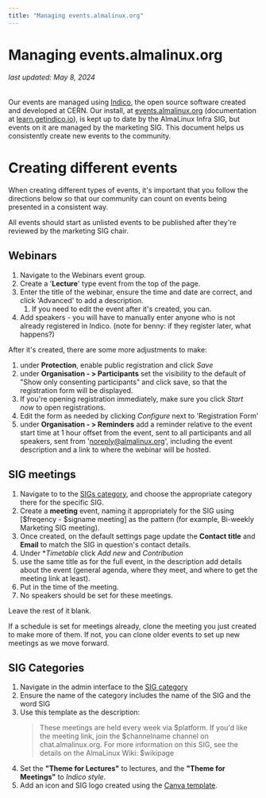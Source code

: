 ```yaml
---
title: "Managing events.almalinux.org"
---
```


# Managing events.almalinux.org

###### last updated: May 8, 2024

Our events are managed using [Indico](https://getindico.io/), the open source software created and developed at CERN. Our install, at [events.almalinux.org](https://events.almalinux.org) (documentation at [learn.getindico.io](https://learn.getindico.io/)), is kept up to date by the AlmaLinux Infra SIG, but events on it are managed by the marketing SIG. This document helps us consistently create new events to the community.

# Creating different events

When creating different types of events, it's important that you follow the directions below so that our community can count on events being presented in a consistent way.

All events should start as unlisted events to be published after they're reviewed by the marketing SIG chair.

## Webinars

1. Navigate to the Webinars event group.
1. Create a '**Lecture**' type event from the top of the page.
1. Enter the title of the webinar, ensure the time and date are correct, and click 'Advanced' to add a description.
   1. If you need to edit the event after it's created, you can.
1. Add speakers - you will have to manually enter anyone who is not already registered in Indico. (note for benny: if they register later, what happens?)

After it's created, there are some more adjustments to make:

1. under **Protection**, enable public registration and click _Save_
1. under **Organisation - > Participants** set the visibility to the default of "Show only consenting participants" and click save, so that the registration form will be displayed.
1. If you're opening registration immediately, make sure you click _Start now_ to open registrations.
1. Edit the form as needed by clicking _Configure_ next to 'Registration Form'
1. under **Organisation - > Reminders** add a reminder relative to the event start time at 1 hour offset from the event, sent to all participants and all speakers, sent from 'noreply@almalinux.org', including the event description and a link to where the webinar will be hosted.

## SIG meetings

1. Navigate to to the [SIGs category](https://events.almalinux.org/category/1/manage/), and choose the appropriate category there for the specific SIG.
1. Create a **meeting** event, naming it appropriately for the SIG using [$freqency - $signame meeting] as the pattern (for example, Bi-weekly Marketing SIG meeting).
1. Once created, on the default settings page update the **Contact title** and **Email** to match the SIG in question's contact details.
1. Under \*_Timetable_ click _Add new_ and _Contribution_
1. use the same title as for the full event, in the description add details about the event (general agenda, where they meet, and where to get the meeting link at least).
1. Put in the time of the meeting.
1. No speakers should be set for these meetings.

Leave the rest of it blank.

If a schedule is set for meetings already, clone the meeting you just created to make more of them. If not, you can clone older events to set up new meetings as we move forward.

## SIG Categories

1. Navigate in the admin interface to the [SIG category](https://events.almalinux.org/category/1/manage/)
1. Ensure the name of the category includes the name of the SIG and the word SIG
1. Use this template as the description:
   > These meetings are held every week via $platform. If you'd like the meeting link, join the $channelname channel on chat.almalinux.org.
   > For more information on this SIG, see the details on the AlmaLinux Wiki: $wikipage
1. Set the **"Theme for Lectures"** to lectures, and the **"Theme for Meetings"** to _Indico style_.
1. Add an icon and SIG logo created using the [Canva template](https://www.canva.com/design/DAGEBQ_hwpk/meDfUVoUTVoyYIY1-hXaJA/edit).
